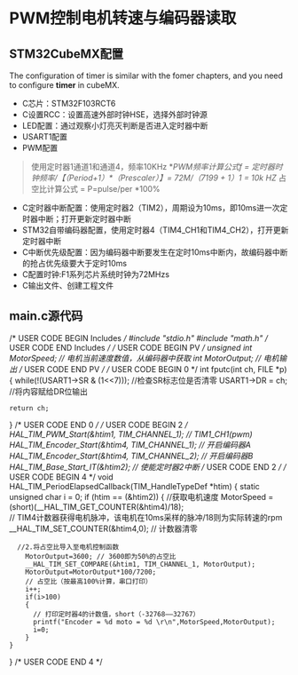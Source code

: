 # PWM控制电机转速与编码器读取
## STM32CubeMX配置

The configuration of timer is similar with the fomer chapters, and you need to configure **timer** in cubeMX.
- C芯片：STM32F103RCT6
- C设置RCC：设置高速外部时钟HSE，选择外部时钟源
- LED配置：通过观察小灯亮灭判断是否进入定时器中断
- USART1配置
- PWM配置
> 使用定时器1通道1和通道4，频率10KHz
> **PWM频率计算公式f = 定时器时钟频率/【（Period+1）*（Prescaler）】= 72M/（7199 + 1）*1 = 10k HZ**
> 占空比计算公式 = P=pulse/per *100%
- C定时器中断配置：使用定时器2（TIM2），周期设为10ms，即10ms进一次定时器中断；打开更新定时器中断
- STM32自带编码器配置，使用定时器4（TIM4_CH1和TIM4_CH2），打开更新定时器中断
- C中断优先级配置：因为编码器中断要发生在定时10ms中断内，故编码器中断的抢占优先级要大于定时10ms
- C配置时钟:F1系列芯片系统时钟为72MHzs
- C输出文件、创建工程文件

## main.c源代码
/* USER CODE BEGIN Includes */
#include "stdio.h"
#include "math.h"
/* USER CODE END Includes */
/* USER CODE BEGIN PV */
unsigned int MotorSpeed;  // 电机当前速度数值，从编码器中获取
int MotorOutput;		  // 电机输出
/* USER CODE END PV */
/* USER CODE BEGIN 0 */
int fputc(int ch, FILE *p)
{
	while(!(USART1->SR & (1<<7)));    //检查SR标志位是否清零
	USART1->DR = ch;                  //将内容赋给DR位输出
	
	return ch;
}
/* USER CODE END 0 */
  /* USER CODE BEGIN 2 */
  HAL_TIM_PWM_Start(&htim1, TIM_CHANNEL_1);	    // TIM1_CH1(pwm)
  HAL_TIM_Encoder_Start(&htim4, TIM_CHANNEL_1); // 开启编码器A
  HAL_TIM_Encoder_Start(&htim4, TIM_CHANNEL_2); // 开启编码器B	
  HAL_TIM_Base_Start_IT(&htim2);                // 使能定时器2中断
  /* USER CODE END 2 */
  /* USER CODE BEGIN 4 */
void HAL_TIM_PeriodElapsedCallback(TIM_HandleTypeDef *htim)
{
    static unsigned char i = 0;
    if (htim == (&htim2))
    {
        //获取电机速度
        MotorSpeed = (short)(__HAL_TIM_GET_COUNTER(&htim4)/18);   
        // TIM4计数器获得电机脉冲，该电机在10ms采样的脉冲/18则为实际转速的rpm
        __HAL_TIM_SET_COUNTER(&htim4,0);  // 计数器清零
        
      //2.将占空比导入至电机控制函数
        MotorOutput=3600; // 3600即为50%的占空比
        __HAL_TIM_SET_COMPARE(&htim1, TIM_CHANNEL_1, MotorOutput);
        MotorOutput=MotorOutput*100/7200; 
        // 占空比（按最高100%计算，串口打印）
        i++;
        if(i>100)
        {
          // 打印定时器4的计数值，short（-32768——32767）
          printf("Encoder = %d moto = %d \r\n",MotorSpeed,MotorOutput);	
          i=0;
        }
    }
}
/* USER CODE END 4 */

